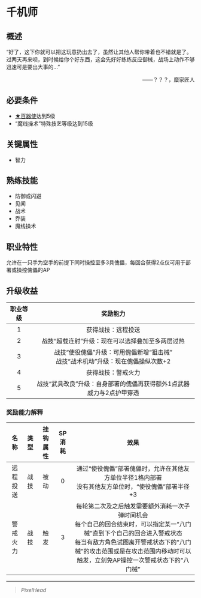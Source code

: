 # 千机师

## 概述

“好了，这下你就可以把这玩意扔出去了，虽然让其他人帮你带着也不错就是了。过两天再来呗，到时候给你个好东西，这会先好好练练反应御械，战场上动作不够迅速可是要出大事的…”
<div align="right">——？？？，糜家匠人</div>

## 必要条件

* <a href="../1B-mech_disciple" target="_blank">★百器使</a>达到5级
* “魔线操术”特殊技艺等级达到15级

## 关键属性

* 智力

## 熟练技能

* 防御或闪避
* 见闻
* 战术
* 乔装
* 魔线操术

## 职业特性

允许在一只手为空手的前提下同时操控至多3具傀儡，每回合获得2点仅可用于部署或操控傀儡的AP

## 升级收益

职业等级|奖励能力
:--:|:--:
1|获得战技：远程投送
2|战技“超载连射”升级：现在可以选择叠加至多两层过热
3|战技“使役傀儡”升级：可用傀儡新增“狙击械”<br>战技“战术机动”升级：现在傀儡操纵次数+2
4|获得战技：警戒火力
5|战技“武具改良”升级：自身部署的傀儡再获得额外1点武器威力与2点护甲穿透

### 奖励能力解释

名称|类型|挂钩属性|SP消耗|效果
:--:|:--:|:--:|:--:|:--:
远程投送|战技|被动|0|通过“使役傀儡”部署傀儡时，允许在其他友方单位半径1格内部署<br>没有其他友方单位时，“使役傀儡”部署半径+3
警戒火力|战技|触发|3|每轮第二次及之后触发需要额外消耗一次子弹时间机会<br>每个自己的回合结束时，可以指定某一“八门械”直到下个自己的回合进入警戒状态<br>每当有敌方角色试图离开警戒状态下的“八门械”的攻击范围或是在攻击范围内移动时可以触发，立刻免AP操控一次警戒状态下的“八门械”

---

> *PixelHead*